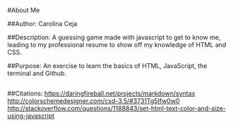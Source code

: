 #About Me

##Author:
Carolina Ceja

##Description:
A guessing game made with javascript to get to know me, leading to my professional resume to show off my knowledge of HTML and CSS.

##Purpose:
An exercise to learn the basics of HTML, JavaScript, the terminal and Github.

##

##Citations:
https://daringfireball.net/projects/markdown/syntax
http://colorschemedesigner.com/csd-3.5/#3731Tg5Ifw0w0
http://stackoverflow.com/questions/1188843/set-html-text-color-and-size-using-javascript
